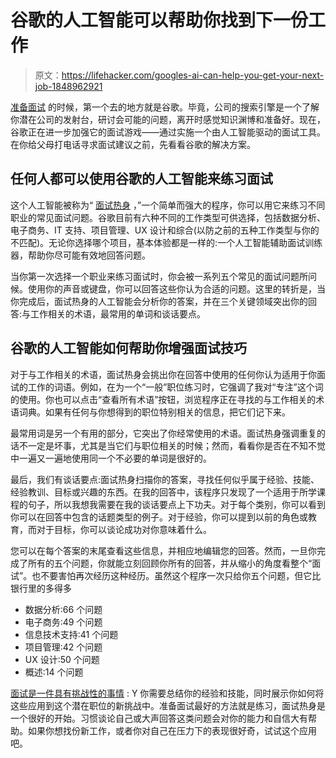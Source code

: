 # 谷歌的人工智能可以帮助你找到下一份工作

> 原文：<https://lifehacker.com/googles-ai-can-help-you-get-your-next-job-1848962921>

[准备面试](https://lifehacker.com/how-to-look-more-confident-during-your-next-job-intervi-1847484480) 的时候，第一个去的地方就是谷歌。毕竟，公司的搜索引擎是一个了解你潜在公司的发射台，研讨会可能的问题，离开时感觉知识渊博和准备好。现在，谷歌正在进一步加强它的面试游戏——通过实施一个由人工智能驱动的面试工具。在你给父母打电话寻求面试建议之前，先看看谷歌的解决方案。



## 任何人都可以使用谷歌的人工智能来练习面试

这个人工智能被称为“ [面试热身](https://grow.google/certificates/interview-warmup/) ，”一个简单而强大的程序，你可以用它来练习不同职业的常见面试问题。谷歌目前有六种不同的工作类型可供选择，包括数据分析、电子商务、IT 支持、项目管理、UX 设计和综合(以防之前的五种工作类型与你的不匹配)。无论你选择哪个项目，基本体验都是一样的:一个人工智能辅助面试训练器，帮助你尽可能有效地回答问题。

当你第一次选择一个职业来练习面试时，你会被一系列五个常见的面试问题所问候。使用你的声音或键盘，你可以回答这些你认为合适的问题。这里的转折是，当你完成后，面试热身的人工智能会分析你的答案，并在三个关键领域突出你的回答:与工作相关的术语，最常用的单词和谈话要点。

## 谷歌的人工智能如何帮助你增强面试技巧

对于与工作相关的术语，面试热身会挑出你在回答中使用的任何你认为适用于你面试的工作的词语。例如，在为一个“一般”职位练习时，它强调了我对“专注”这个词的使用。你也可以点击“查看所有术语”按钮，浏览程序正在寻找的与工作相关的术语词典。如果有任何与你想得到的职位特别相关的信息，把它们记下来。

最常用词是另一个有用的部分，它突出了你经常使用的术语。面试热身强调重复的话不一定是坏事，尤其是当它们与职位相关的时候；然而，看看你是否在不知不觉中一遍又一遍地使用同一个不必要的单词是很好的。

最后，我们有谈话要点:面试热身扫描你的答案，寻找任何似乎属于经验、技能、经验教训、目标或兴趣的东西。在我的回答中，该程序只发现了一个适用于所学课程的句子，所以我想我需要在我的谈话要点上下功夫。对于每个类别，你可以看到你可以在回答中包含的话题类型的例子。对于经验，你可以提到以前的角色或教育，而对于目标，你可以谈论成功对你意味着什么。

您可以在每个答案的末尾查看这些信息，并相应地编辑您的回答。然而，一旦你完成了所有的五个问题，你就能立刻回顾你所有的回答，并从缩小的角度看整个“面试”。也不要害怕再次经历这种经历。虽然这个程序一次只给你五个问题，但它比银行里的多得多

*   数据分析:66 个问题
*   电子商务:49 个问题
*   信息技术支持:41 个问题
*   项目管理:42 个问题
*   UX 设计:50 个问题
*   概述:14 个问题

[面试是一件具有挑战性的事情](https://lifehacker.com/why-we-choke-under-pressure-and-how-to-avoid-it-1848943365) : Y 你需要总结你的经验和技能，同时展示你如何将这些应用到这个潜在职位的新挑战中。准备面试最好的方法就是练习，面试热身是一个很好的开始。习惯谈论自己或大声回答这类问题会对你的能力和自信大有帮助。如果你想找份新工作，或者你对自己在压力下的表现很好奇，试试这个应用吧。